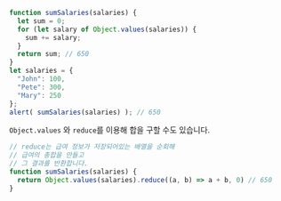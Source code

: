 ```js run demo
function sumSalaries(salaries) {
  let sum = 0;
  for (let salary of Object.values(salaries)) {
    sum += salary;
  }
  return sum; // 650
}
let salaries = {
  "John": 100,
  "Pete": 300,
  "Mary": 250
};
alert( sumSalaries(salaries) ); // 650
```
`Object.values` 와 `reduce`를 이용해 합을 구할 수도 있습니다.

```js
// reduce는 급여 정보가 저장되어있는 배열을 순회해
// 급여의 총합을 만들고
// 그 결과를 반환합니다.
function sumSalaries(salaries) {
  return Object.values(salaries).reduce((a, b) => a + b, 0) // 650
}
```
